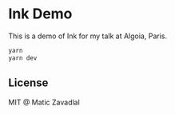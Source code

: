 # Ink Demo

This is a demo of Ink for my talk at Algoia, Paris.

```bash
yarn
yarn dev
```

## License

MIT @ Matic Zavadlal
